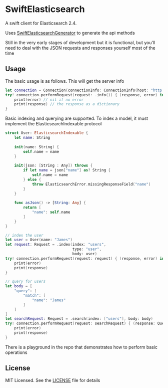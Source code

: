 # SwiftElasticsearch

A swift client for Elasticsearch 2.4.

Uses [SwiftElasticsearchGenerator](https://github.com/JimiSmith/SwiftElasticsearchGenerator) to generate the api methods

Still in the very early stages of development but it is functional, but you'll need to deal with the JSON requests and responses yourself most of the time

## Usage

The basic usage is as follows. This will get the server info

```swift
let connection = Connection(connectionInfo: ConnectionInfo(host: "http://localhost", port: 9200))
try! connection.performRequest(request: .info()) { (response, error) in
    print(error) // nil if no error
    print(response) // the response as a dictionary
}
```

Basic indexing and querying are supported. To index a model, it must implement the ElasticsearchIndexable protocol

```swift
struct User: ElasticsearchIndexable {
    let name: String
    
    init(name: String) {
        self.name = name
    }
    
    init(json: [String : Any]) throws {
        if let name = json["name"] as? String {
            self.name = name
        } else {
            throw ElasticsearchError.missingResponseField("name")
        }
    }
    
    func asJson() -> [String: Any] {
        return [
            "name": self.name
        ]
    }
}

// index the user
let user = User(name: "James")
let request: Request = .index(index: "users",
                              type: "user",
                              body: user)
try! connection.performRequest(request: request) { (response, error) in
    print(error)
    print(response)
}

// query for users
let body = [
    "query": [
        "match": [
            "name": "James"
        ]
    ]
]
let searchRequest: Request = .search(index: ["users"], body: body)
try! connection.performRequest(request: searchRequest) { (response: QueryResponse<User>?, error) in
    print(error)
    print(response)
}
```


There is a playground in the repo that demonstrates how to perform basic operations

## License

MIT Licensed. See the [LICENSE](/blob/master/LICENSE) file for details
